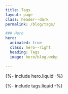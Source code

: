 ```yaml
---
title: Tags
layout: page
class: header--dark
permalink: /blog/tags/

### Hero
hero:
  animated: true
  class: hero--right
  heading: Tags
  image: hero/blog.webp

---
```


{%- include hero.liquid -%}

{%- include tags.liquid -%}